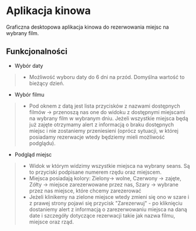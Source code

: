 # Aplikacja kinowa

Graficzna desktopowa aplikacja kinowa do rezerwowania miejsc na wybrany film.

## Funkcjonalności
* Wybór daty
>  * Możliwość wyboru daty do 6 dni na przód. Domyślna wartość to bieżący dzień.

* Wybór filmu
>  * Pod oknem z datą jest lista przycisków z nazwami dostępnych filmów -> przenoszą nas one do widoku z dostępnymi miejscami na wybrany film w wybranym dniu. Jeżeli wszystkie miejsca będą już zajęte otrzymamy alert z informacją o braku dostępnych miejsc i nie zostaniemy przeniesieni (oprócz sytuacji, w której posiadamy rezerwacje wtedy będziemy mieli możliwość podglądu).

* Podgląd miejsc
> * Widok w którym widzimy wszystkie miejsca na wybrany seans. Są to przyciski podpisane numerem rzędu oraz miejscem.
> * Miejsca posiadają kolory: Zielony-> wolne, Czerwony -> zajęte, Zółty -> miejsce zarezerwowane przez nas, Szary -> wybrane przez nas miejsce, które chcemy zarezerować
> * Jeżeli klinikemy na zielone miejsce wtedy zmieni się ono w szare i z prawej strony pojawi się przycisk "Zarezerwuj" - po kliknięciu dostaniemy alert z informacją o zarezerwowaniu miejsca na daną date i szczegóły dotyczące rezerwacji takie jak nazwa filmu, miejsce oraz rząd.
